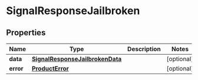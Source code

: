 

# SignalResponseJailbroken


## Properties

| Name | Type | Description | Notes |
|------------ | ------------- | ------------- | -------------|
|**data** | [**SignalResponseJailbrokenData**](SignalResponseJailbrokenData.md) |  |  [optional] |
|**error** | [**ProductError**](ProductError.md) |  |  [optional] |



